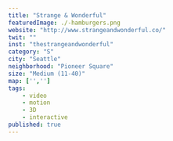 ```yaml
---
title: "Strange & Wonderful"
featuredImage: ./-hamburgers.png
website: "http://www.strangeandwonderful.co/"
twit: ""
inst: "thestrangeandwonderful"
category: "S"
city: "Seattle"
neighborhood: "Pioneer Square"
size: "Medium (11-40)"
map: ['','']
tags:
    - video
    - motion
    - 3D
    - interactive
published: true
---
```



